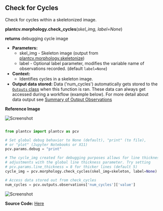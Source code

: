 ## Check for Cycles

Check for cycles within a skeletonized image. 

**plantcv.morphology.check_cycles**(*skel_img, label=None*)

**returns** debugging cycle image

- **Parameters:**
    - skel_img - Skeleton image (output from [plantcv.morphology.skeletonize](skeletonize.md))
    - label    - Optional label parameter, modifies the variable name of observations recorded. (default `label=None`)
- **Context:**
    - Identifies cycles in a skeleton image. 
- **Output data stored:** Data ('num_cycles') automatically gets stored to the [`Outputs` class](outputs.md) when this function is ran. 
    These data can always get accessed during a workflow (example below). For more detail about data output see [Summary of Output Observations](output_measurements.md#summary-of-output-observations)
    

**Reference Image**
 
![Screenshot](img/documentation_images/check_cycles/skeleton.jpg)

```python

from plantcv import plantcv as pcv

# Set global debug behavior to None (default), "print" (to file), 
# or "plot" (Jupyter Notebooks or X11)
pcv.params.debug = "print"

# The cycle_img created for debugging purposes allows for line thickness 
# adjustments with the global line thickness parameter. Try setting 
# pcv.params.line_thickness = 8 for thicker lines (default 5)
cycle_img = pcv.morphology.check_cycles(skel_img=skeleton, label=None)

# Access data stored out from check_cycles
num_cycles = pcv.outputs.observations['num_cycles']['value']

```

![Screenshot](img/documentation_images/check_cycles/plot_cycles.jpg)

**Source Code:** [Here](https://github.com/danforthcenter/plantcv/blob/master/plantcv/plantcv/morphology/check_cycles.py)
